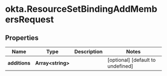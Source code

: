 # okta.ResourceSetBindingAddMembersRequest

## Properties

Name | Type | Description | Notes
------------ | ------------- | ------------- | -------------
**additions** | **Array&lt;string&gt;** |  | [optional] [default to undefined]

